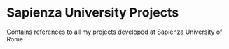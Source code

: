 # Sapienza University Projects
Contains references to all my projects developed at Sapienza University of Rome
